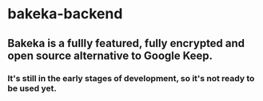 # bakeka-backend

## Bakeka is a fullly featured, fully encrypted and open source alternative to Google Keep.

### It's still in the early stages of development, so it's not ready to be used yet.
